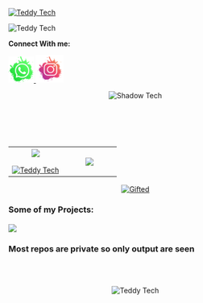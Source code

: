 

[![Teddy Tech](https://readme-typing-svg.demolab.com?font=Anton&size=30&pause=998&color=F51FFF&background=F7F2F20A&vCenter=true&random=false&width=480&lines=Hi+Visitor%F0%9F%91%8B!;My+Name+is+Teddy+Tech;I+am+a+Self+Learned+Full-Stack+Developer;I+am+from+Kenya;Nice+to+Meet+You)](https://github.com/Teddytech1)


![Teddy Tech](https://cardivo.vercel.app/api?name=Teddy%20Tech&description=Hi,%20I%27m%20a%20self%20Taught%20Half-Stack%20Developer%20and%20I%27m%2019%20Years%20Nice%20to%20Meet%20You%20%F0%9F%91%8B&image=https://github.com/Teddytech1.png?lenght=50width=50=400&u=5313a9a2f6999325a10ce9bfa9787b536c90894c&v=4?q=tbn:ANd9GcR7aMC3bf4bg4l_nhYS2Un9FXbFYcB4T83Shjk8xSUZDh_D61LFpzbpeqLW&s=10?v=4&backgroundColor=green&instagram=Kibet_fx1&linkedin=Kibetlangat&github=mauricegift&twitter=kibetfx1)
</p>
<p> <b>Connect With me:</b></p>
<p>
<a href="https://whatsapp.com/channel/0029Vb4WwGo4CrffIZhlnv1Y"> <img src="https://raw.githubusercontent.com/shizothetechie/database/main/icon/WhatsApp.png" width="10%"> </a><a href="https://Instagram.com/Kibet_fx1"> <img src="https://raw.githubusercontent.com/shizothetechie/database/main/icon/Instagram2.png" width="11%"> </a>
</p>
</p>
<p align="center"> <img src="https://komarev.com/ghpvc/?username=Teddytech1&label=Visitors%20count&color=10d9c3&style=plastic" alt="Shadow Tech" /> </p>
</br>
</details>


</p>
<br><br>
<table align="center">
  <tr border="none">
    <td width="50%" align="center">
       <img src="https://github-readme-stats.vercel.app/api?username=mauricegift&theme=dark&show_icons=true&count_private=true" align="center"> <br> <br>
      <a href="https://github.com/Teddytech1"><img src="https://github-readme-streak-stats.herokuapp.com?user=mauricegift&theme=merko&border_radius=70&fire=EB5454&stroke=EB5454&border=EB5454" alt="Teddy Tech" /></a>
        </td>
    <td width="50%" align="center">
      <img src="https://github-readme-stats.anuraghazra1.vercel.app/api/top-langs/?username=Teddytech1&theme=dark&hide_border=false&no-bg=true&no-frame=true&langs_count=10" align="center">
    </td>
  </tr>
</table>
<div align=center>
  <a href="https://github.com/Teddytech1" title="TEDDY TECH">
      <img align="center" width=84% src="https://github-profile-trophy.vercel.app/?username=mauricegift&theme=radical&row=1&column=7&margin-h=15&margin-w=5&no-bg=true" alt="Gifted" />
    </a>
</div>



<h3>Some of my Projects:</h3>

<a href="https://github.com/Teddytech1/TEDDY-XMD">
  <img height=200 align="center" src="https://github-readme-stats.vercel.app/api/pin/?username=Teddytech1&repo=TEDDY-XMD&theme=dark&layout=compact&langs_count=8&card_width=320" />
</a>

### Most repos are private so only output are seen
<br>

<br>
<p align="center">
        <img src="https://raw.githubusercontent.com/bornmay/bornmay/Update/svg/Bottom.svg" alt="Teddy Tech" />
</p>
